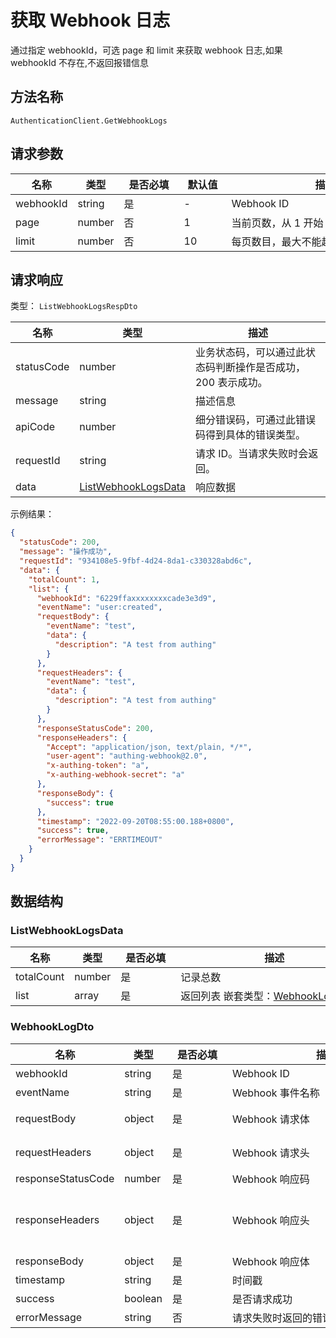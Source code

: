 # 获取 Webhook 日志

<!--
  警告⚠️：
  不要直接修改该文档，
  https://github.com/Authing/authing-docs-factory
  使用该项目进行生成
-->

<LastUpdated />

通过指定 webhookId，可选 page 和 limit 来获取 webhook 日志,如果 webhookId 不存在,不返回报错信息

## 方法名称

`AuthenticationClient.GetWebhookLogs`

## 请求参数

| 名称 | 类型 | <div style="width:80px">是否必填</div> | <div style="width:60px">默认值</div> | <div style="width:300px">描述</div> | <div style="width:200px">示例值</div> |
| ---- | ---- | ---- | ---- | ---- | ---- |
| webhookId | string | 是 | - | Webhook ID  | `6229ffaxxxxxxxxcade3e3d9` |
| page | number | 否 | 1 | 当前页数，从 1 开始  | `1` |
| limit | number | 否 | 10 | 每页数目，最大不能超过 50，默认为 10  | `10` |



  
## 请求响应

类型： `ListWebhookLogsRespDto`

| 名称 | 类型 | 描述 |
| ---- | ---- | ---- |
| statusCode | number | 业务状态码，可以通过此状态码判断操作是否成功，200 表示成功。 |
| message | string | 描述信息 |
| apiCode | number | 细分错误码，可通过此错误码得到具体的错误类型。 |
| requestId | string | 请求 ID。当请求失败时会返回。 |
| data | <a href="#ListWebhookLogsData">ListWebhookLogsData</a> | 响应数据 |



示例结果：

```json
{
  "statusCode": 200,
  "message": "操作成功",
  "requestId": "934108e5-9fbf-4d24-8da1-c330328abd6c",
  "data": {
    "totalCount": 1,
    "list": {
      "webhookId": "6229ffaxxxxxxxxcade3e3d9",
      "eventName": "user:created",
      "requestBody": {
        "eventName": "test",
        "data": {
          "description": "A test from authing"
        }
      },
      "requestHeaders": {
        "eventName": "test",
        "data": {
          "description": "A test from authing"
        }
      },
      "responseStatusCode": 200,
      "responseHeaders": {
        "Accept": "application/json, text/plain, */*",
        "user-agent": "authing-webhook@2.0",
        "x-authing-token": "a",
        "x-authing-webhook-secret": "a"
      },
      "responseBody": {
        "success": true
      },
      "timestamp": "2022-09-20T08:55:00.188+0800",
      "success": true,
      "errorMessage": "ERRTIMEOUT"
    }
  }
}
```

## 数据结构


### <a id="ListWebhookLogsData"></a> ListWebhookLogsData

| 名称 | 类型 | <div style="width:80px">是否必填</div> | <div style="width:300px">描述</div> | <div style="width:200px">示例值</div> |
| ---- |  ---- | ---- | ---- | ---- |
| totalCount | number | 是 | 记录总数   |  `1` |
| list | array | 是 | 返回列表 嵌套类型：<a href="#WebhookLogDto">WebhookLogDto</a>。  |  |


### <a id="WebhookLogDto"></a> WebhookLogDto

| 名称 | 类型 | <div style="width:80px">是否必填</div> | <div style="width:300px">描述</div> | <div style="width:200px">示例值</div> |
| ---- |  ---- | ---- | ---- | ---- |
| webhookId | string | 是 | Webhook ID   |  `6229ffaxxxxxxxxcade3e3d9` |
| eventName | string | 是 | Webhook 事件名称   |  `user:created` |
| requestBody | object | 是 | Webhook 请求体   |  `{"eventName":"test","data":{"description":"A test from authing"}}` |
| requestHeaders | object | 是 | Webhook 请求头   |  `{"eventName":"test","data":{"description":"A test from authing"}}` |
| responseStatusCode | number | 是 | Webhook 响应码   |  `200` |
| responseHeaders | object | 是 | Webhook 响应头   |  `{"Accept":"application/json, text/plain, */*","user-agent":"authing-webhook@2.0","x-authing-token":"a","x-authing-webhook-secret":"a"}` |
| responseBody | object | 是 | Webhook 响应体   |  `{"success":true}` |
| timestamp | string | 是 | 时间戳   |  `2022-09-20T08:55:00.188+0800` |
| success | boolean | 是 | 是否请求成功   |  `true` |
| errorMessage | string | 否 | 请求失败时返回的错误信息   |  `ERRTIMEOUT` |



